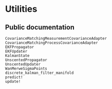 # Utilities

## Public documentation

```@docs
CovarianceMatchingMeasurementCovarianceAdapter
CovarianceMatchingProcessCovarianceAdapter
EKFPropagator
EKFUpdater
KalmanState
UnscentedPropagator
UnscentedUpdater
WanMerweSigmaPoints
discrete_kalman_filter_manifold
predict!
update!
```
